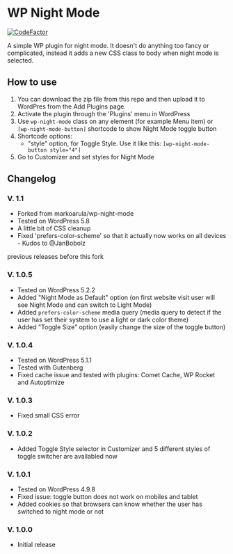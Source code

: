 # WP Night Mode

[![CodeFactor](https://www.codefactor.io/repository/github/john-s4/wp-night-mode/badge/master)](https://www.codefactor.io/repository/github/john-s4/wp-night-mode/overview/master)

A simple WP plugin for night mode. It doesn't do anything too fancy or complicated, instead it adds a new CSS class to body when night mode is selected. 

## How to use

1. You can download the zip file from this repo and then upload it to WordPres from the Add Plugins page.
2. Activate the plugin through the 'Plugins' menu in WordPress
3. Use `wp-night-mode` class on any element (for example Menu item) or `[wp-night-mode-button]` shortcode to show Night Mode toggle button
4. Shortcode options:
	- "style" option, for Toggle Style. Use it like this: `[wp-night-mode-button style="4"]`
5. Go to Customizer and set styles for Night Mode

## Changelog

### V. 1.1

* Forked from markoarula/wp-night-mode
* Tested on WordPress 5.8
* A little bit of CSS cleanup
* Fixed 'prefers-color-scheme' so that it actually now works on all devices - Kudos to @JanBobolz

previous releases before this fork

### V. 1.0.5

* Tested on WordPress 5.2.2
* Added "Night Mode as Default" option (on first website visit user will see Night Mode and can switch to Light Mode)
* Added `prefers-color-scheme` media query (media query to detect if the user has set their system to use a light or dark color theme)
* Added "Toggle Size" option (easily change the size of the toggle button)

### V. 1.0.4

* Tested on WordPress 5.1.1
* Tested with Gutenberg
* Fixed cache issue and tested with plugins: Comet Cache, WP Rocket and Autoptimize

### V. 1.0.3

* Fixed small CSS error

### V. 1.0.2

* Added Toggle Style selector in Customizer and 5 different styles of toggle switcher are availabled now

### V. 1.0.1

* Tested on WordPress 4.9.8
* Fixed issue: toggle button does not work on mobiles and tablet
* Added cookies so that browsers can know whether the user has switched to night mode or not

### V. 1.0.0

* Initial release
